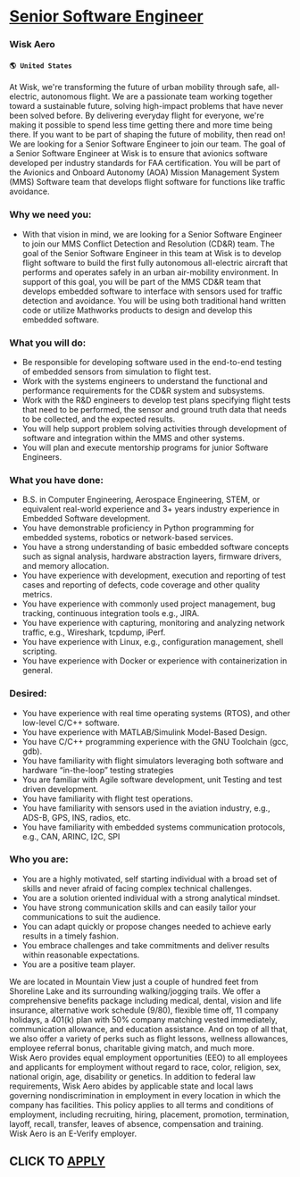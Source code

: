 # [Senior Software Engineer](https://www.remotewlb.com/apply/senior-software-engineer-57905)  
### Wisk Aero  
#### `🌎 United States`  
At Wisk, we're transforming the future of urban mobility through safe, all-electric, autonomous flight. We are a passionate team working together toward a sustainable future, solving high-impact problems that have never been solved before. By delivering everyday flight for everyone, we're making it possible to spend less time getting there and more time being there. If you want to be part of shaping the future of mobility, then read on!  
We are looking for a Senior Software Engineer to join our team. The goal of a Senior Software Engineer at Wisk is to ensure that avionics software developed per industry standards for FAA certification. You will be part of the Avionics and Onboard Autonomy (AOA) Mission Management System (MMS) Software team that develops flight software for functions like traffic avoidance.

### Why we need you:

  * With that vision in mind, we are looking for a Senior Software Engineer to join our MMS Conflict Detection and Resolution (CD&R) team. The goal of the Senior Software Engineer in this team at Wisk is to develop flight software to build the first fully autonomous all-electric aircraft that performs and operates safely in an urban air-mobility environment. In support of this goal, you will be part of the MMS CD&R team that develops embedded software to interface with sensors used for traffic detection and avoidance. You will be using both traditional hand written code or utilize Mathworks products to design and develop this embedded software.

### What you will do:

  * Be responsible for developing software used in the end-to-end testing of embedded sensors from simulation to flight test. 
  * Work with the systems engineers to understand the functional and performance requirements for the CD&R system and subsystems.
  * Work with the R&D engineers to develop test plans specifying flight tests that need to be performed, the sensor and ground truth data that needs to be collected, and the expected results.
  * You will help support problem solving activities through development of software and integration within the MMS and other systems.
  * You will plan and execute mentorship programs for junior Software Engineers.

### What you have done:

  * B.S. in Computer Engineering, Aerospace Engineering, STEM, or equivalent real-world experience and 3+ years industry experience in Embedded Software development. 
  * You have demonstrable proficiency in Python programming for embedded systems, robotics or network-based services. 
  * You have a strong understanding of basic embedded software concepts such as signal analysis, hardware abstraction layers, firmware drivers, and memory allocation. 
  * You have experience with development, execution and reporting of test cases and reporting of defects, code coverage and other quality metrics.
  * You have experience with commonly used project management, bug tracking, continuous integration tools e.g., JIRA.
  * You have experience with capturing, monitoring and analyzing network traffic, e.g., Wireshark, tcpdump, iPerf.
  * You have experience with Linux, e.g., configuration management, shell scripting.
  * You have experience with Docker or experience with containerization in general.

### Desired:

  * You have experience with real time operating systems (RTOS), and other low-level C/C++ software.
  * You have experience with MATLAB/Simulink Model-Based Design.
  * You have C/C++ programming experience with the GNU Toolchain (gcc, gdb).
  * You have familiarity with flight simulators leveraging both software and hardware “in-the-loop” testing strategies
  * You are familiar with Agile software development, unit Testing and test driven development.
  * You have familiarity with flight test operations.
  * You have familiarity with sensors used in the aviation industry, e.g., ADS-B, GPS, INS, radios, etc.
  * You have familiarity with embedded systems communication protocols, e.g., CAN, ARINC, I2C, SPI

### Who you are:

  * You are a highly motivated, self starting individual with a broad set of skills and never afraid of facing complex technical challenges.
  * You are a solution oriented individual with a strong analytical mindset.
  * You have strong communication skills and can easily tailor your communications to suit the audience.
  * You can adapt quickly or propose changes needed to achieve early results in a timely fashion.
  * You embrace challenges and take commitments and deliver results within reasonable expectations.
  * You are a positive team player.

We are located in Mountain View just a couple of hundred feet from Shoreline Lake and its surrounding walking/jogging trails. We offer a comprehensive benefits package including medical, dental, vision and life insurance, alternative work schedule (9/80), flexible time off, 11 company holidays, a 401(k) plan with 50% company matching vested immediately, communication allowance, and education assistance. And on top of all that, we also offer a variety of perks such as flight lessons, wellness allowances, employee referral bonus, charitable giving match, and much more.  
Wisk Aero provides equal employment opportunities (EEO) to all employees and applicants for employment without regard to race, color, religion, sex, national origin, age, disability or genetics. In addition to federal law requirements, Wisk Aero abides by applicable state and local laws governing nondiscrimination in employment in every location in which the company has facilities. This policy applies to all terms and conditions of employment, including recruiting, hiring, placement, promotion, termination, layoff, recall, transfer, leaves of absence, compensation and training.  
Wisk Aero is an E-Verify employer.  
## CLICK TO [APPLY](https://www.remotewlb.com/apply/senior-software-engineer-57905)

